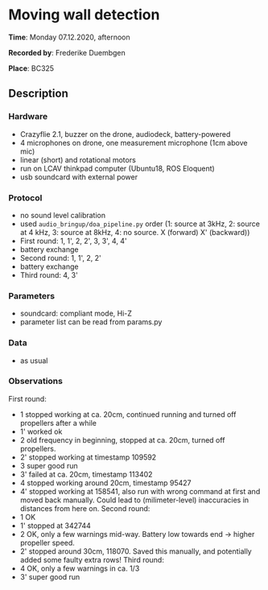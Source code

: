 <!-- create this document in each new experiments folder, calling it README.md -->
# Moving wall detection 

__Time__: Monday 07.12.2020, afternoon

__Recorded by__: Frederike Duembgen

__Place__: BC325

## Description

###  Hardware
<!--
Checklist: 
- Speaker type
- Microphone type
- Motors for linear/rotational movement
- Computer
- Drone type, decks used
- Soundcard
-->

- Crazyflie 2.1, buzzer on the drone, audiodeck, battery-powered 
- 4 microphones on drone, one measurement microphone (1cm above mic)
- linear (short) and rotational motors
- run on LCAV thinkpad computer (Ubuntu18, ROS Eloquent)
- usb soundcard with external power

### Protocol
<!--
Checklist: 
- Sound level calibration
- Order of scripts run
- Times of battery exchange etc. 
- Start/end times of recordings, synchronization
-->
- no sound level calibration
- used `audio_bringup/doa_pipeline.py`
order (1: source at 3kHz, 2: source at 4 kHz, 3: source at 8kHz, 4: no source. X (forward) X' (backward))
- First round: 1, 1', 2, 2', 3, 3', 4, 4' 
- battery exchange
- Second round: 1, 1', 2, 2'
- battery exchange
- Third round: 4, 3'

### Parameters
<!--
Checklist: 
If available:
- parameters file location
- soundcard settings

Otherwise: 
- Sampling rate
- Motor thrust value 
- Audio files used
- Scripts used
- Other parameters used
-->
- soundcard: compliant mode, Hi-Z
- parameter list can be read from params.py


### Data
<!--
Explain folder naming etc. 
-->
- as usual

### Observations
<!--
Anything unusual that happened during the experiments, such as
- Background noise
- Connection problems, low data rates, etc. 
- Hardware (battery failures, broken parts, etc)
-->

First round: 
- 1  stopped working at ca. 20cm, continued running and turned off propellers after a while
- 1' worked ok 
- 2  old frequency in beginning, stopped at ca. 20cm, turned off propellers. 
- 2' stopped working at timestamp 109592
- 3  super good run
- 3' failed at ca. 20cm, timestamp 113402
- 4  stopped working around 20cm, timestamp 95427
- 4' stopped working at 158541, also run with wrong command at first and moved back manually. Could lead to (milimeter-level) inaccuracies in distances from here on. 
Second round:
- 1  OK
- 1' stopped at 342744
- 2  OK, only a few warnings mid-way. Battery low towards end -> higher propeller speed.
- 2' stopped around 30cm, 118070. Saved this manually, and potentially added some faulty extra rows! 
Third round: 
- 4  OK, only a few warnings in ca. 1/3
- 3' super good run

